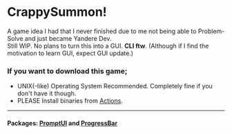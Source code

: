 # CrappySummon!
A game idea I had that I never finished due to me not being able to Problem-Solve and just became Yandere Dev.  
Still WIP. No plans to turn this into a GUI. **CLI ftw**. (Although if I find the motivation to learn GUI, expect GUI update.)


### **If you want to download this game;**
- UNIX(-like) Operating System Recommended. Completely fine if you don't have it though.
- PLEASE Install binaries from [Actions](https://github.com/Telekaii/CrappySummon/actions).

---

#### **Packages: [PromptUI](https://github.com/manifoldco/promptui) and [ProgressBar](https://github.com/schollz/progressbar)**
